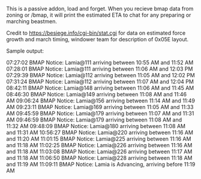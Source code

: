 This is a passive addon, load and forget. When you recieve bmap data from zoning or /bmap, it will print the estimated ETA to chat for any preparing or marching beastmen.

Credit to https://besiege.info/cgi-bin/stat.cgi for data on estimated force growth and march timing, windower team for description of 0x05E layout.

Sample output:

07:27:02	BMAP Notice: Lamia@111 arriving between 10:55 AM and 11:52 AM
07:28:01	BMAP Notice: Lamia@111 arriving between 11:06 AM and 12:03 PM
07:29:39	BMAP Notice: Lamia@112 arriving between 11:05 AM and 12:02 PM
07:31:24	BMAP Notice: Lamia@112 arriving between 11:07 AM and 12:04 PM
08:42:11	BMAP Notice: Lamia@148 arriving between 11:06 AM and 11:45 AM
08:46:30	BMAP Notice: Lamia@149 arriving between 11:08 AM and 11:46 AM
09:06:24	BMAP Notice: Lamia@156 arriving between 11:14 AM and 11:49 AM
09:23:11	BMAP Notice: Lamia@169 arriving between 11:05 AM and 11:33 AM
09:45:59	BMAP Notice: Lamia@179 arriving between 11:07 AM and 11:31 AM
09:46:59	BMAP Notice: Lamia@179 arriving between 11:08 AM and 11:32 AM
09:48:09	BMAP Notice: Lamia@180 arriving between 11:08 AM and 11:31 AM
10:56:27	BMAP Notice: Lamia@220 arriving between 11:16 AM and 11:20 AM
11:01:15	BMAP Notice: Lamia@225 arriving between 11:16 AM and 11:18 AM
11:02:25	BMAP Notice: Lamia@226 arriving between 11:16 AM and 11:18 AM
11:03:08	BMAP Notice: Lamia@226 arriving between 11:17 AM and 11:18 AM
11:06:50	BMAP Notice: Lamia@228 arriving between 11:18 AM and 11:19 AM
11:09:11	BMAP Notice: Lamia is Advancing, arriving before 11:19 AM
